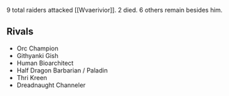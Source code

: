9 total raiders attacked [[Wvaerivior]]. 2 died. 6 others remain besides him.
## Rivals
- Orc Champion
- Githyanki Gish
- Human Bioarchitect
- Half Dragon Barbarian / Paladin
- Thri Kreen 
- Dreadnaught Channeler